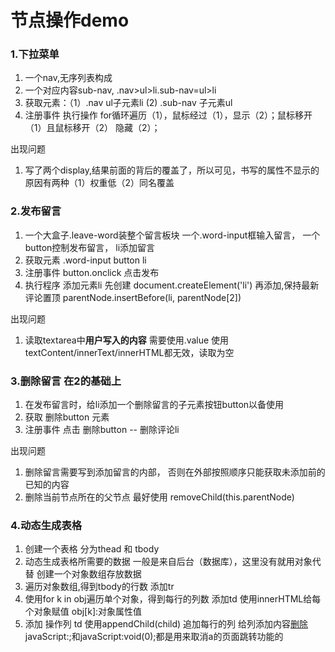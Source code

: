 # 节点操作demo
### 1.下拉菜单
1. ​一个nav,无序列表构成 
2. 一个对应内容sub-nav, .nav>ul>li.sub-nav=ul>li
3. 获取元素：（1）.nav ul子元素li (2) .sub-nav 子元素ul
4. 注册事件 执行操作 for循环遍历（1），鼠标经过（1），显示（2）；鼠标移开（1）且鼠标移开（2） 隐藏（2）；

出现问题
1. 写了两个display,结果前面的背后的覆盖了，所以可见，书写的属性不显示的原因有两种（1）权重低（2）同名覆盖


### 2.发布留言
1. 一个大盒子.leave-word装整个留言板块 一个.word-input框输入留言， 一个button控制发布留言， li添加留言
2. 获取元素 .word-input  button li
3. 注册事件 button.onclick  点击发布
4. 执行程序 添加元素li 先创建 document.createElement('li') 再添加,保持最新评论置顶 parentNode.insertBefore(li, parentNode[2]) 

出现问题
1. 读取textarea中**用户写入的内容** 需要使用.value  使用textContent/innerText/innerHTML都无效，读取为空


### 3.删除留言 在2的基础上
1. 在发布留言时，给li添加一个删除留言的子元素按钮button以备使用
2. 获取  删除button 元素 
3. 注册事件 点击 删除button  -- 删除评论li

出现问题
1. 删除留言需要写到添加留言的内部， 否则在外部按照顺序只能获取未添加前的已知的内容
2. 删除当前节点所在的父节点 最好使用 removeChild(this.parentNode)


### 4.动态生成表格
1. 创建一个表格 分为thead 和 tbody
2. 动态生成表格所需要的数据 一般是来自后台（数据库），这里没有就用对象代替 创建一个对象数组存放数据
3. 遍历对象数组,得到tbody的行数  添加tr
4. 使用for k in obj遍历单个对象，得到每行的列数  添加td  使用innerHTML给每个对象赋值 obj[k]:对象属性值
5. 添加 操作列 td 使用appendChild(child) 追加每行的列  给列添加内容<a href='javaScript:;'>删除</a>  javaScript:;和javaScript:void(0);都是用来取消a的页面跳转功能的
